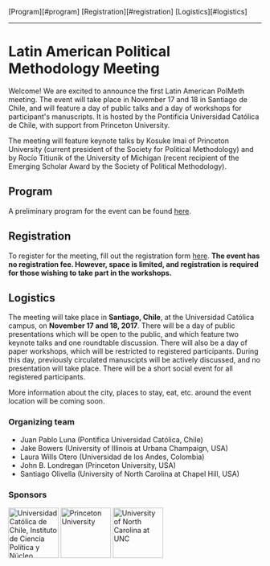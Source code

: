 
[Program][#program] [Registration][#registration] [Logistics][#logistics]
___

# Latin American Political Methodology Meeting

Welcome! We are excited to announce the first Latin American PolMeth meeting. The event will take place in November 17 and 18 in Santiago de Chile, and will feature a day of public talks and a day of workshops for participant's manuscripts. It is hosted by the Pontificia Universidad Católica de Chile, with support from Princeton University. 

The meeting will feature keynote talks by Kosuke Imai of Princeton University (current president of the Society for Political Methodology) and by Rocío Titiunik of the University of Michigan (recent recipient of the Emerging Scholar Award by the Society of Political Methodology). 

## Program

A preliminary program for the event can be found [here](https://docs.google.com/document/d/1R7mAs7t6DxL9360jTUCED_eNJP-t_ukchillBr082SA/pub). 

## Registration

To register for the meeting, fill out the registration form [here](https://goo.gl/forms/7LLcVxCgOA3ASaRh2). **The event has no registration fee. However, space is limited, and registration is required for those wishing to take part in the workshops.**

## Logistics

The meeting will take place in **Santiago, Chile**, at the Universidad Católica campus, on **November 17 and 18, 2017**.
There will be a day of public presentations which will be open to the public, and which feature two keynote talks and one roundtable discussion. There will also be a day of paper workshops, which will be restricted to registered participants. During this day, previously circulated manuscipts will be actively discussed, and no presentation will take place. There will be a short social event for all registered participants.   

More information about the city, places to stay, eat, etc. around the event location will be coming soon.


### Organizing team

- Juan Pablo Luna (Pontifica Universidad Católica, Chile)
- Jake Bowers (University of Illinois at Urbana Champaign, USA)
- Laura Wills Otero (Universidad de los Andes, Colombia)
- John B. Londregan (Princeton University, USA)
- Santiago Olivella (University of North Carolina at Chapel Hill, USA)

### Sponsors
<img src="https://github.com/latam-polmeth/Meeting2017/blob/master/PUC.jpg" alt="Universidad Católica de Chile, Instituto de Ciencia Política y Núcleo Milenio" width="100">
<img src="https://github.com/latam-polmeth/Meeting2017/blob/master/princeton.jpg" alt="Princeton University" width="100">
<img src="https://github.com/latam-polmeth/Meeting2017/blob/master/unc.jpg" alt="University of North Carolina at UNC" width="100">



